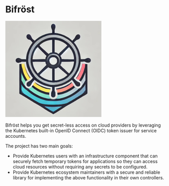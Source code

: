 # Bifröst

<img src="./docs/img/logo.jpg" alt="Bifröst" width="300" height="300" />

Bifröst helps you get secret-less access on cloud providers by leveraging the
Kubernetes built-in OpenID Connect (OIDC) token issuer for service accounts.

The project has two main goals:

* Provide Kubernetes users with an infrastructure component that can securely
  fetch temporary tokens for applications so they can access cloud resources
  without requiring any secrets to be configured.
* Provide Kubernetes ecosystem maintainers with a secure and reliable library
  for implementing the above functionality in their own controllers.
